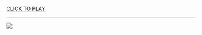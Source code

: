 
<a href="https://premium76.site?title=the_impossible_game_unblocked&ref=13M">CLICK TO PLAY</a></h3>
<hr>

<a href="https://premium76.site?title=the_impossible_game_unblocked&ref=13M"><img src="https://clearcache.store/games.png"></a>



